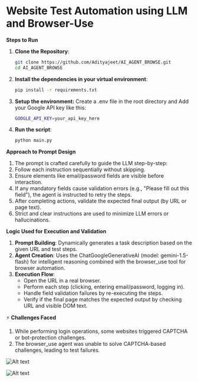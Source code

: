 # Website Test Automation using LLM and Browser-Use

**Steps to Run**
1. **Clone the Repository**:
   ```bash
   git clone https://github.com/Adityajeet/AI_AGENT_BROWSE.git
   cd AI_AGENT_BROWSE
2. **Install the dependencies in your virtual environment**:
   ```bash
   pip install -r requirements.txt
3. **Setup the environment:**
   Create a .env file in the root directory and Add your Google API key like this:
   ```bash
   GOOGLE_API_KEY=your_api_key_here
4. **Run the script**:
   ```bash
   python main.py
   
 **Approach to Prompt Design**
 1. The prompt is crafted carefully to guide the LLM step-by-step:
 2. Follow each instruction sequentially without skipping.
 3. Ensure elements like email/password fields are visible before interaction.
 4. If any mandatory fields cause validation errors (e.g., "Please fill out this field"), the agent is instructed to retry the steps.
 5. After completing actions, validate the expected final output (by URL or page text).
 6. Strict and clear instructions are used to minimize LLM errors or hallucinations.

**Logic Used for Execution and Validation**
1. **Prompt Building**:
Dynamically generates a task description based on the given URL and test steps.
2. **Agent Creation**:
Uses the ChatGoogleGenerativeAI (model: gemini-1.5-flash) for intelligent reasoning combined with the browser_use tool for browser automation.
3. **Execution Flow**:
   - Open the URL in a real browser.
   - Perform each step (clicking, entering email/password, logging in).
   - Handle field validation failures by re-executing the steps.
   - Verify if the final page matches the expected output by checking URL and visible DOM text.

⚡ **Challenges Faced**
1. While performing login operations, some websites triggered CAPTCHA or bot-protection challenges.
2. The browser_use agent was unable to solve CAPTCHA-based challenges, leading to test failures.

![Alt text](2.png)


![Alt text](1.png)




   


